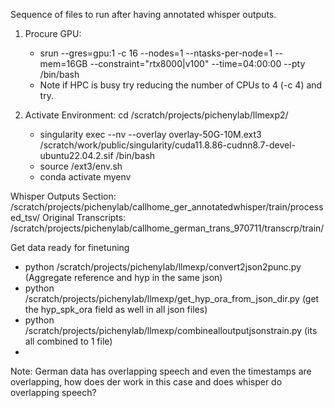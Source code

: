 Sequence of files to run after having annotated whisper outputs.

1. Procure GPU:
   - srun --gres=gpu:1 -c 16 --nodes=1 --ntasks-per-node=1 --mem=16GB --constraint="rtx8000|v100" --time=04:00:00 --pty /bin/bash
   - Note if HPC is busy try reducing the number of CPUs to 4 (-c 4) and try.

2. Activate Environment: cd /scratch/projects/pichenylab/llmexp2/
   - singularity exec --nv --overlay  overlay-50G-10M.ext3 /scratch/work/public/singularity/cuda11.8.86-cudnn8.7-devel-ubuntu22.04.2.sif /bin/bash
   - source /ext3/env.sh
   - conda activate myenv

Whisper Outputs Section: /scratch/projects/pichenylab/callhome_ger_annotatedwhisper/train/processed_tsv/
Original Transcripts: /scratch/projects/pichenylab/callhome_german_trans_970711/transcrp/train/

Get data ready for finetuning
 - python /scratch/projects/pichenylab/llmexp/convert2json2punc.py (Aggregate reference and hyp in the same json)
 - python /scratch/projects/pichenylab/llmexp/get_hyp_ora_from_json_dir.py (get the hyp_spk_ora field as well in all json files)
 - python /scratch/projects/pichenylab/llmexp/combinealloutputjsonstrain.py (its all combined to 1 file)
 -  

Note:
German data has overlapping speech and even the timestamps are overlapping, how does der work in this case and does whisper do overlapping speech?
